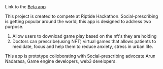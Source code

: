 
##
Link to the [Beta app](https://nextjsfractalfantasy-devbranch-deployv1-harrypks19-gmailcom.vercel.app/)

This project is created to compete at Riptide Hackathon. 
Social-prescribing is getting popular around the world, this app is designed to address two purpose.
1. Allow users to download game play based on the nft's they are holding
2. Doctors can prescribe(using NFT) virtual games that allows patients to medidate, focus and help them to reduce anxiety, stress in 
urban life.

This app is prototype colloborating with Social-prescribing advocate Arun Nadarasa, Game engine developers, web3 developers.



